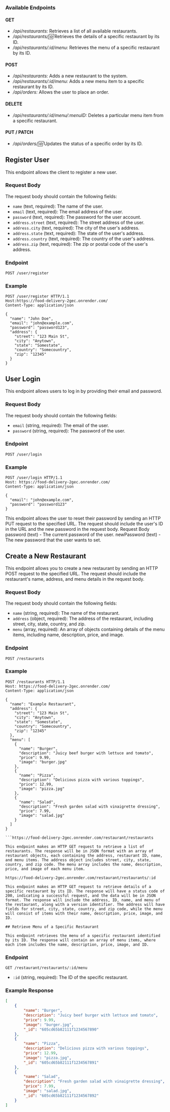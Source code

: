 ### Available Endpoints

#### GET
- */api/restaurants:* Retrieves a list of all available restaurants.
- */api/restaurants/:id:* Retrieves the details of a specific restaurant by its ID.
- */api/restaurants/:id/menu:* Retrieves the menu of a specific restaurant by its ID.

#### POST
- */api/restaurants:* Adds a new restaurant to the system.
- */api/restaurants/:id/menu:* Adds a new menu item to a specific restaurant by its ID.
- */api/orders:* Allows the user to place an order.

#### DELETE
- */api/restaurants/:id/menu/:menuID:* Deletes a particular menu item from a specific restaurant.

#### PUT / PATCH
- */api/orders/:id:* Updates the status of a specific order by its ID.


## Register User

This endpoint allows the client to register a new user.

### Request Body

The request body should contain the following fields:

- `name` (text, required): The name of the user.
- `email` (text, required): The email address of the user.
- `password` (text, required): The password for the user account.
- `address.street` (text, required): The street address of the user.
- `address.city` (text, required): The city of the user's address.
- `address.state` (text, required): The state of the user's address.
- `address.country` (text, required): The country of the user's address.
- `address.zip` (text, required): The zip or postal code of the user's address.

### Endpoint

`POST /user/register`

### Example

```http
POST /user/register HTTP/1.1
Host:https://food-delivery-2gec.onrender.com/
Content-Type: application/json

{
  "name": "John Doe",
  "email": "john@example.com",
  "password": "password123",
  "address": {
    "street": "123 Main St",
    "city": "Anytown",
    "state": "Somestate",
    "country": "Somecountry",
    "zip": "12345"
  }
}
```

## User Login

This endpoint allows users to log in by providing their email and password.

### Request Body

The request body should contain the following fields:

- `email` (string, required): The email of the user.
- `password` (string, required): The password of the user.

### Endpoint

`POST /user/login`

### Example

```http
POST /user/login HTTP/1.1
Host: https://food-delivery-2gec.onrender.com/
Content-Type: application/json

{
  "email": "john@example.com",
  "password": "password123"
}
```

This endpoint allows the user to reset their password by sending an HTTP PUT request to the specified URL. The request should include the user's ID in the URL and the new password in the request body.
Request Body
password (text) - The current password of the user.
newPassword (text) - The new password that the user wants to set.


## Create a New Restaurant

This endpoint allows you to create a new restaurant by sending an HTTP POST request to the specified URL. The request should include the restaurant's name, address, and menu details in the request body.

### Request Body

The request body should contain the following fields:

- `name` (string, required): The name of the restaurant.
- `address` (object, required): The address of the restaurant, including street, city, state, country, and zip.
- `menu` (array, required): An array of objects containing details of the menu items, including name, description, price, and image.

### Endpoint

`POST /restaurants`

### Example

```http
POST /restaurants HTTP/1.1
Host: https://food-delivery-2gec.onrender.com/
Content-Type: application/json

{
  "name": "Example Restaurant",
  "address": {
    "street": "123 Main St",
    "city": "Anytown",
    "state": "Somestate",
    "country": "Somecountry",
    "zip": "12345"
  },
  "menu": [
    {
      "name": "Burger",
      "description": "Juicy beef burger with lettuce and tomato",
      "price": 9.99,
      "image": "burger.jpg"
    },
    {
      "name": "Pizza",
      "description": "Delicious pizza with various toppings",
      "price": 12.99,
      "image": "pizza.jpg"
    },
    {
      "name": "Salad",
      "description": "Fresh garden salad with vinaigrette dressing",
      "price": 7.99,
      "image": "salad.jpg"
    }
  ]
}

```https://food-delivery-2gec.onrender.com/restaurant/restaurants

This endpoint makes an HTTP GET request to retrieve a list of restaurants. The response will be in JSON format with an array of restaurant objects, each containing the address, restaurant ID, name, and menu items. The address object includes street, city, state, country, and zip code. The menu array includes the name, description, price, and image of each menu item.

https://food-delivery-2gec.onrender.com/restaurant/restaurants/:id

This endpoint makes an HTTP GET request to retrieve details of a specific restaurant by its ID. The response will have a status code of 200, indicating a successful request, and the data will be in JSON format. The response will include the address, ID, name, and menu of the restaurant, along with a version identifier. The address will have fields for street, city, state, country, and zip code, while the menu will consist of items with their name, description, price, image, and ID.

## Retrieve Menu of a Specific Restaurant

This endpoint retrieves the menu of a specific restaurant identified by its ID. The response will contain an array of menu items, where each item includes the name, description, price, image, and ID.
```

### Endpoint

`GET /restaurant/restaurants/:id/menu`

- `:id` (string, required): The ID of the specific restaurant.

### Example Response

```json
[
    {
        "name": "Burger",
        "description": "Juicy beef burger with lettuce and tomato",
        "price": 9.99,
        "image": "burger.jpg",
        "_id": "605cd65b82111f1234567890"
    },
    {
        "name": "Pizza",
        "description": "Delicious pizza with various toppings",
        "price": 12.99,
        "image": "pizza.jpg",
        "_id": "605cd65b82111f1234567891"
    },
    {
        "name": "Salad",
        "description": "Fresh garden salad with vinaigrette dressing",
        "price": 7.99,
        "image": "salad.jpg",
        "_id": "605cd65b82111f1234567892"
    }
]





